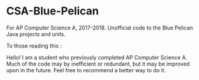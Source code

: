# CSA-Blue-Pelican

For AP Computer Science A, 2017-2018. Unofficial code to the Blue Pelican Java projects and units. 

To those reading this : 

Hello! I am a student who previously completed AP Computer Science A. 
Much of the code may by inefficient or redundant, but it may be improved upon in the future.
Feel free to recommend a better way to do it. 
